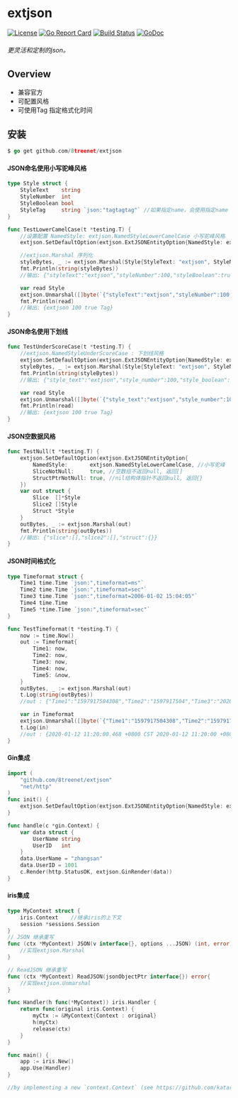 # extjson
[![License](https://img.shields.io/badge/License-Apache%202.0-blue.svg)](https://github.com/8treenet/extjson/blob/master/LICENSE) [![Go Report Card](https://goreportcard.com/badge/github.com/8treenet/tcp)](https://goreportcard.com/report/github.com/8treenet/tcp) [![Build Status](https://travis-ci.org/8treenet/gotree.svg?branch=master)](https://travis-ci.org/8treenet/gotree) [![GoDoc](https://godoc.org/github.com/8treenet/extjson?status.svg)](https://godoc.org/github.com/8treenet/extjson)

###### 更灵活和定制的json。

## Overview
- 兼容官方
- 可配置风格
- 可使用Tag 指定格式化时间


## 安装
```go
$ go get github.com/8treenet/extjson
```


#### JSON命名使用小写驼峰风格
```go
type Style struct {
    StyleText    string
    StyleNumber  int
    StyleBoolean bool
    StyleTag     string `json:"tagtagtag"` //如果指定name，会使用指定name
}

func TestLowerCamelCase(t *testing.T) {
    //设置配置 NamedStyle: extjson.NamedStyleLowerCamelCase 小写驼峰风格
    extjson.SetDefaultOption(extjson.ExtJSONEntityOption{NamedStyle: extjson.NamedStyleLowerCamelCase})

    //extjson.Marshal 序列化
    styleBytes, _ := extjson.Marshal(Style{StyleText: "extjson", StyleNumber: 100, StyleBoolean: true, StyleTag: "Tag"})
    fmt.Println(string(styleBytes))
    //输出: {"styleText":"extjson","styleNumber":100,"styleBoolean":true,"tagtagtag":"Tag"}

    var read Style
    extjson.Unmarshal([]byte(`{"styleText":"extjson","styleNumber":100,"styleBoolean":true,"tagtagtag":"Tag"}`), &read)
    fmt.Println(read)
    //输出: {extjson 100 true Tag}
}
```

#### JSON命名使用下划线
```go
func TestUnderScoreCase(t *testing.T) {
    //extjson.NamedStyleUnderScoreCase : 下划线风格
    extjson.SetDefaultOption(extjson.ExtJSONEntityOption{NamedStyle: extjson.NamedStyleUnderScoreCase})
    styleBytes, _ := extjson.Marshal(Style{StyleText: "extjson", StyleNumber: 100, StyleBoolean: true, StyleTag: "Tag"})
    fmt.Println(string(styleBytes))
    //输出: {"style_text":"extjson","style_number":100,"style_boolean":true,"tagtagtag":"Tag"}

    var read Style
    extjson.Unmarshal([]byte(`{"style_text":"extjson","style_number":100,"style_boolean":true,"tagtagtag":"Tag"}`), &read)
    fmt.Println(read)
    //输出: {extjson 100 true Tag}
}
```

#### JSON空数据风格
```go
func TestNull(t *testing.T) {
    extjson.SetDefaultOption(extjson.ExtJSONEntityOption{
        NamedStyle:       extjson.NamedStyleLowerCamelCase, //小写驼峰
        SliceNotNull:     true, //空数组不返回null, 返回[]
        StructPtrNotNull: true, //nil结构体指针不返回null, 返回{}
    })
    var out struct {
        Slice  []*Style
        Slice2 []Style
        Struct *Style
    }
    outBytes, _ := extjson.Marshal(out)
    fmt.Println(string(outBytes))
    //输出: {"slice":[],"slice2":[],"struct":{}}
}

```


#### JSON时间格式化
```go
type Timeformat struct {
    Time1 time.Time `json:",timeformat=ms"`
    Time2 time.Time `json:",timeformat=sec"`
    Time3 time.Time `json:",timeformat=2006-01-02 15:04:05"`
    Time4 time.Time
    Time5 *time.Time `json:",timeformat=sec"`
}

func TestTimeformat(t *testing.T) {
    now := time.Now()
    out := Timeformat{
        Time1: now,
        Time2: now,
        Time3: now,
        Time4: now,
        Time5: &now,
    }
    outBytes, _ := extjson.Marshal(out)
    t.Log(string(outBytes))
    //out : {"Time1":"1597917504308","Time2":"1597917504","Time3":"2020-08-20 17:58:24","Time4":"2020-08-20T17:58:24.308275+08:00","Time5":"1597917504"}

    var in Timeformat
    extjson.Unmarshal([]byte(`{"Time1":"1597917504308","Time2":"1597917504","Time3":"2020-08-20 17:58:24","Time4":"2020-08-20T17:58:24.308275+08:00","Time5":"1597917504"}`), &in)
    t.Log(in)
    //out : {2020-01-12 11:20:00.468 +0800 CST 2020-01-12 11:20:00 +0800 CST 2020-01-12 11:20:00 +0000 UTC 2020-01-12 11:20:00.468543 +0800 CST}
}
```

#### Gin集成
```go
import (
    "github.com/8treenet/extjson"
    "net/http"
)
func init() {
    extjson.SetDefaultOption(extjson.ExtJSONEntityOption{NamedStyle: extjson.NamedStyleUnderScoreCase})
}

func handle(c *gin.Context) {
    var data struct {
        UserName string
        UserID   int
    }
    data.UserName = "zhangsan"
    data.UserID = 1001
    c.Render(http.StatusOK, extjson.GinRender(data)) 
}
```

#### iris集成
```go
type MyContext struct {
	iris.Context    //继承iris的上下文
	session *sessions.Session
}
// JSON 继承重写
func (ctx *MyContext) JSON(v interface{}, options ...JSON) (int, error) {
    //实现extjson.Marshal
}

// ReadJSON 继承重写
func (ctx *MyContext) ReadJSON(jsonObjectPtr interface{}) error{
    //实现extjson.Unmarshal
}

func Handler(h func(*MyContext)) iris.Handler {
	return func(original iris.Context) {
        myCtx := &MyContext{Context : original}
		h(myCtx)
		release(ctx)
	}
}

func main() {
    app := iris.New()
    app.Use(Handler)
}

//by implementing a new `context.Context` (see https://github.com/kataras/iris/blob/master/_examples/routing/custom-context/new-implementation/main.go)
````